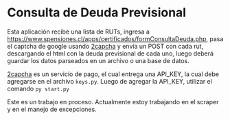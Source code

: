 # Consulta de Deuda Previsional

Esta aplicación recibe una lista de RUTs, ingresa a https://www.spensiones.cl/apps/certificados/formConsultaDeuda.php, pasa el captcha de google usando [2capcha](https://2captcha.com/) y envía un POST con cada rut, descargando el html con la deuda previsional de cada uno, luego deberá guardar los datos parseados en un archivo o una base de datos.

[2capcha](https://2captcha.com/) es un servicio de pago, el cual entrega una API_KEY, la cual debe agregarse en el archivo `keys.py`. 
Luego de agregar la API_KEY, utilizar el comando `py start.py`

Este es un trabajo en proceso. Actualmente estoy trabajando en el scraper y en el manejo de excepciones.
